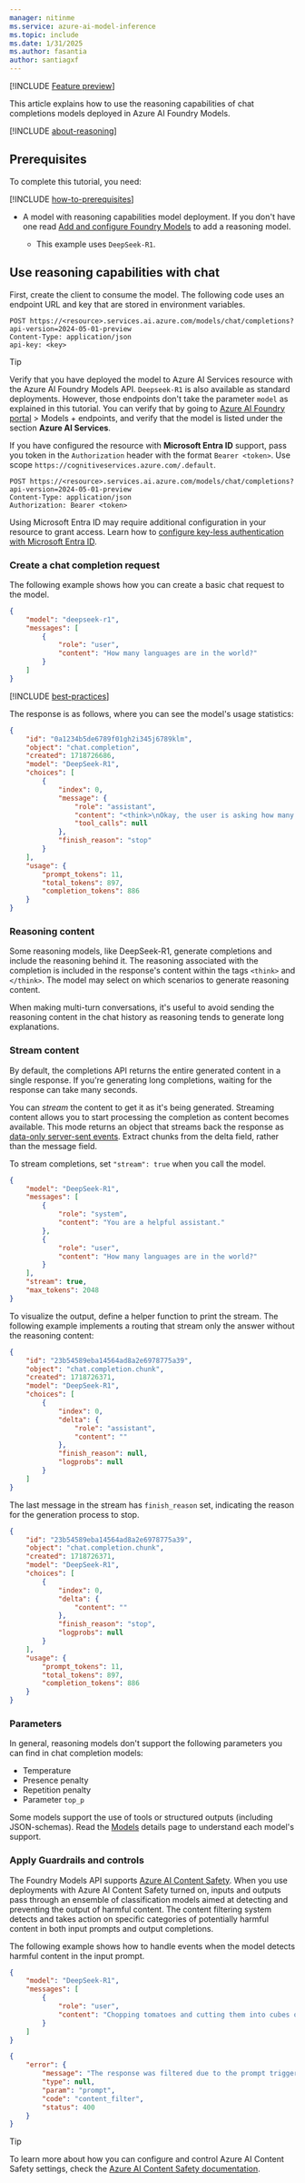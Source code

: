 ```yaml
---
manager: nitinme
ms.service: azure-ai-model-inference
ms.topic: include
ms.date: 1/31/2025
ms.author: fasantia
author: santiagxf
---
```


[!INCLUDE [Feature preview](~/reusable-content/ce-skilling/azure/includes/ai-studio/includes/feature-preview.md)]

This article explains how to use the reasoning capabilities of chat completions models deployed in Azure AI Foundry Models.

[!INCLUDE [about-reasoning](about-reasoning.md)]

## Prerequisites

To complete this tutorial, you need:

[!INCLUDE [how-to-prerequisites](../how-to-prerequisites.md)]

* A model with reasoning capabilities model deployment. If you don't have one read [Add and configure Foundry Models](../../how-to/create-model-deployments.md) to add a reasoning model. 

  * This example uses `DeepSeek-R1`.

## Use reasoning capabilities with chat

First, create the client to consume the model. The following code uses an endpoint URL and key that are stored in environment variables.

```http
POST https://<resource>.services.ai.azure.com/models/chat/completions?api-version=2024-05-01-preview
Content-Type: application/json
api-key: <key>
```

> [!TIP]
> Verify that you have deployed the model to Azure AI Services resource with the Azure AI Foundry Models API. `Deepseek-R1` is also available as standard deployments. However, those endpoints don't take the parameter `model` as explained in this tutorial. You can verify that by going to [Azure AI Foundry portal]() > Models + endpoints, and verify that the model is listed under the section **Azure AI Services**.

If you have configured the resource with **Microsoft Entra ID** support, pass you token in the `Authorization` header with the format `Bearer <token>`. Use scope `https://cognitiveservices.azure.com/.default`. 

```http
POST https://<resource>.services.ai.azure.com/models/chat/completions?api-version=2024-05-01-preview
Content-Type: application/json
Authorization: Bearer <token>
```

Using Microsoft Entra ID may require additional configuration in your resource to grant access. Learn how to [configure key-less authentication with Microsoft Entra ID](../../how-to/configure-entra-id.md).

### Create a chat completion request

The following example shows how you can create a basic chat request to the model.

```json
{
    "model": "deepseek-r1",
    "messages": [
        {
            "role": "user",
            "content": "How many languages are in the world?"
        }
    ]
}
```

[!INCLUDE [best-practices](best-practices.md)]

The response is as follows, where you can see the model's usage statistics:

```json
{
    "id": "0a1234b5de6789f01gh2i345j6789klm",
    "object": "chat.completion",
    "created": 1718726686,
    "model": "DeepSeek-R1",
    "choices": [
        {
            "index": 0,
            "message": {
                "role": "assistant",
                "content": "<think>\nOkay, the user is asking how many languages exist in the world. I need to provide a clear and accurate answer. Let's start by recalling the general consensus from linguistic sources. I remember that the number often cited is around 7,000, but maybe I should check some reputable organizations.\n\nEthnologue is a well-known resource for language data, and I think they list about 7,000 languages. But wait, do they update their numbers? It might be around 7,100 or so. Also, the exact count can vary because some sources might categorize dialects differently or have more recent data. \n\nAnother thing to consider is language endangerment. Many languages are endangered, with some having only a few speakers left. Organizations like UNESCO track endangered languages, so mentioning that adds context. Also, the distribution isn't even. Some countries have hundreds of languages, like Papua New Guinea with over 800, while others have just a few. \n\nA user might also wonder why the exact number is hard to pin down. It's because the distinction between a language and a dialect can be political or cultural. For example, Mandarin and Cantonese are considered dialects of Chinese by some, but they're mutually unintelligible, so others classify them as separate languages. Also, some regions are under-researched, making it hard to document all languages. \n\nI should also touch on language families. The 7,000 languages are grouped into families like Indo-European, Sino-Tibetan, Niger-Congo, etc. Maybe mention a few of the largest families. But wait, the question is just about the count, not the families. Still, it's good to provide a bit more context. \n\nI need to make sure the information is up-to-date. Let me think – recent estimates still hover around 7,000. However, languages are dying out rapidly, so the number decreases over time. Including that note about endangerment and language extinction rates could be helpful. For instance, it's often stated that a language dies every few weeks. \n\nAnother point is sign languages. Does the count include them? Ethnologue includes some, but not all sources might. If the user is including sign languages, that adds more to the count, but I think the 7,000 figure typically refers to spoken languages. For thoroughness, maybe mention that there are also over 300 sign languages. \n\nSummarizing, the answer should state around 7,000, mention Ethnologue's figure, explain why the exact number varies, touch on endangerment, and possibly note sign languages as a separate category. Also, a brief mention of Papua New Guinea as the most linguistically diverse country. \n\nWait, let me verify Ethnologue's current number. As of their latest edition (25th, 2022), they list 7,168 living languages. But I should check if that's the case. Some sources might round to 7,000. Also, SIL International publishes Ethnologue, so citing them as reference makes sense. \n\nOther sources, like Glottolog, might have a different count because they use different criteria. Glottolog might list around 7,000 as well, but exact numbers vary. It's important to highlight that the count isn't exact because of differing definitions and ongoing research. \n\nIn conclusion, the approximate number is 7,000, with Ethnologue being a key source, considerations of endangerment, and the challenges in counting due to dialect vs. language distinctions. I should make sure the answer is clear, acknowledges the variability, and provides key points succinctly.\n</think>\n\nThe exact number of languages in the world is challenging to determine due to differences in definitions (e.g., distinguishing languages from dialects) and ongoing documentation efforts. However, widely cited estimates suggest there are approximately **7,000 languages** globally.",
                "tool_calls": null
            },
            "finish_reason": "stop"
        }
    ],
    "usage": {
        "prompt_tokens": 11,
        "total_tokens": 897,
        "completion_tokens": 886
    }
}
```

### Reasoning content

Some reasoning models, like DeepSeek-R1, generate completions and include the reasoning behind it. The reasoning associated with the completion is included in the response's content within the tags `<think>` and `</think>`. The model may select on which scenarios to generate reasoning content. 

When making multi-turn conversations, it's useful to avoid sending the reasoning content in the chat history as reasoning tends to generate long explanations.

### Stream content

By default, the completions API returns the entire generated content in a single response. If you're generating long completions, waiting for the response can take many seconds.

You can _stream_ the content to get it as it's being generated. Streaming content allows you to start processing the completion as content becomes available. This mode returns an object that streams back the response as [data-only server-sent events](https://html.spec.whatwg.org/multipage/server-sent-events.html#server-sent-events). Extract chunks from the delta field, rather than the message field.

To stream completions, set `"stream": true` when you call the model.


```json
{
    "model": "DeepSeek-R1",
    "messages": [
        {
            "role": "system",
            "content": "You are a helpful assistant."
        },
        {
            "role": "user",
            "content": "How many languages are in the world?"
        }
    ],
    "stream": true,
    "max_tokens": 2048
}
```

To visualize the output, define a helper function to print the stream. The following example implements a routing that stream only the answer without the reasoning content:

```json
{
    "id": "23b54589eba14564ad8a2e6978775a39",
    "object": "chat.completion.chunk",
    "created": 1718726371,
    "model": "DeepSeek-R1",
    "choices": [
        {
            "index": 0,
            "delta": {
                "role": "assistant",
                "content": ""
            },
            "finish_reason": null,
            "logprobs": null
        }
    ]
}
```

The last message in the stream has `finish_reason` set, indicating the reason for the generation process to stop.

```json
{
    "id": "23b54589eba14564ad8a2e6978775a39",
    "object": "chat.completion.chunk",
    "created": 1718726371,
    "model": "DeepSeek-R1",
    "choices": [
        {
            "index": 0,
            "delta": {
                "content": ""
            },
            "finish_reason": "stop",
            "logprobs": null
        }
    ],
    "usage": {
        "prompt_tokens": 11,
        "total_tokens": 897,
        "completion_tokens": 886
    }
}
```

### Parameters

In general, reasoning models don't support the following parameters you can find in chat completion models:

* Temperature
* Presence penalty
* Repetition penalty
* Parameter `top_p`

Some models support the use of tools or structured outputs (including JSON-schemas). Read the [Models](../../concepts/models.md) details page to understand each model's support.

### Apply Guardrails and controls

The Foundry Models API supports [Azure AI Content Safety](https://aka.ms/azureaicontentsafety). When you use deployments with Azure AI Content Safety turned on, inputs and outputs pass through an ensemble of classification models aimed at detecting and preventing the output of harmful content. The content filtering system detects and takes action on specific categories of potentially harmful content in both input prompts and output completions.

The following example shows how to handle events when the model detects harmful content in the input prompt.


```json
{
    "model": "DeepSeek-R1",
    "messages": [
        {
            "role": "user",
            "content": "Chopping tomatoes and cutting them into cubes or wedges are great ways to practice your knife skills."
        }
    ]
}
```

```json
{
    "error": {
        "message": "The response was filtered due to the prompt triggering Microsoft's content management policy. Please modify your prompt and retry.",
        "type": null,
        "param": "prompt",
        "code": "content_filter",
        "status": 400
    }
}
```


> [!TIP]
> To learn more about how you can configure and control Azure AI Content Safety settings, check the [Azure AI Content Safety documentation](https://aka.ms/azureaicontentsafety).
